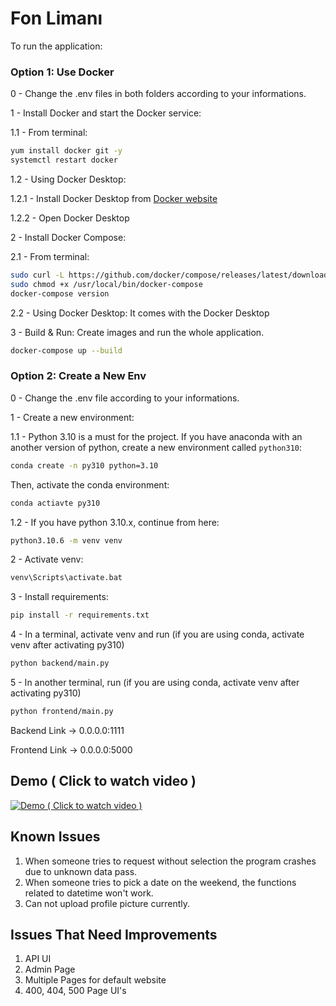 # Fon Limanı

To run the application:

### Option 1: Use Docker

0 - Change the .env files in both folders according to your informations.

1 - Install Docker and start the Docker service:

1.1 - From terminal:

```bash
yum install docker git -y
systemctl restart docker
```

1.2 - Using Docker Desktop:

1.2.1 - Install Docker Desktop from [Docker website](https://www.docker.com/products/docker-desktop/)

1.2.2 - Open Docker Desktop

2 -  Install Docker Compose:

2.1 - From terminal:

```bash
sudo curl -L https://github.com/docker/compose/releases/latest/download/docker-compose-$(uname -s)-$(uname -m) -o /usr/local/bin/docker-compose
sudo chmod +x /usr/local/bin/docker-compose
docker-compose version
```
2.2 - Using Docker Desktop: It comes with the Docker Desktop

3 - Build & Run: Create images and run the whole application. 

```bash
docker-compose up --build
```

### Option 2: Create a New Env

0 - Change the .env file according to your informations.

1 - Create a new environment:

1.1 - Python 3.10 is a must for the project. If you have anaconda with an another version of python, create a new environment called `python310`:

```bash
conda create -n py310 python=3.10
```

Then, activate the conda environment:

```bash
conda actiavte py310
```

1.2 - If you have python 3.10.x, continue from here:

```bash
python3.10.6 -m venv venv
```

2 - Activate venv:

```bash
venv\Scripts\activate.bat
```

3 - Install requirements:

```bash
pip install -r requirements.txt
```

4 - In a terminal, activate venv and run (if you are using conda, activate venv after activating py310)

```bash
python backend/main.py
```

5 - In another terminal, run (if you are using conda, activate venv after activating py310)

```bash
python frontend/main.py
```

Backend Link -> 0.0.0.0:1111

Frontend Link -> 0.0.0.0:5000


## Demo ( Click to watch video )

[![Demo ( Click to watch video )](https://lh3.googleusercontent.com/u/0/drive-viewer/AEYmBYT15yH6dC7NXVLZKKUI3852oGdls0hoZJRUgZZ-YvCef_HpvM-MqtIAKiAaO_-zS2K7z9SQ3c6tskjPsJviUQwksqUQ=w1920-h1080-k-pd)](https://drive.google.com/file/d/1eAqdcN6NHRK1JDSAQnWShdfb1ZKZ1CnU/preview)

## Known Issues

1. When someone tries to request without selection the program crashes due to unknown data pass.
2. When someone tries to pick a date on the weekend, the functions related to datetime won't work.
3. Can not upload profile picture currently.

## Issues That Need Improvements

1. API UI
2. Admin Page
3. Multiple Pages for default website
4. 400, 404, 500 Page UI's
